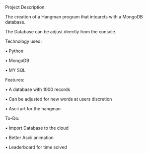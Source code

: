Project Description:

The creation of a Hangman program that intearcts with a MongoDB database.

The Database can be adjust directly from the console.


Technology used:

• Python

• MongoDB

• MY SQL

Features: 

• A database with 1000 records

• Can be adjusted for new words at users discretion

• Ascii art for the hangman

To-Do:

• Import Database to the cloud

• Better Ascii animation

• Leaderboard for time solved
